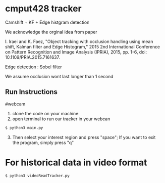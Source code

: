 # cmput428 tracker

Camshift + KF + Edge histgram detection

We acknowledge the orginal idea from paper 

I. Iraei and K. Faez, "Object tracking with occlusion handling using mean shift, Kalman filter and Edge Histogram," 2015 2nd International Conference on 
Pattern Recognition and Image Analysis (IPRIA), 2015, pp. 1-6, doi: 10.1109/PRIA.2015.7161637.


Edge detection : Sobel filter

We assume occlusion wont last longer than  1 second


## Run Instructions
#webcam
1. clone the code on your machine
2. open terminal to run our tracker in your webcan
```bash
$ python3 main.py
```
3. Then select your interest region and press "space"; If you want to exit the program, simply press "q"

# For historical data in video format

```bash
$ python3 videoReadTracker.py
```

